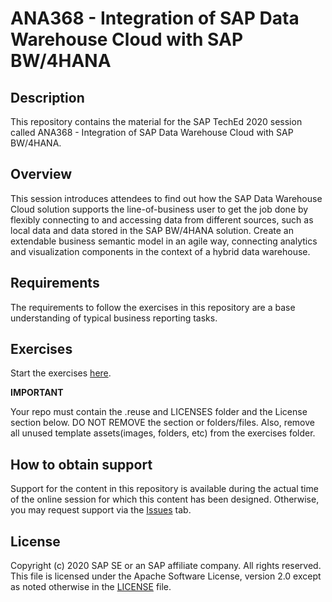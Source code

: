 # ANA368 - Integration of SAP Data Warehouse Cloud with SAP BW/4HANA

## Description

This repository contains the material for the SAP TechEd 2020 session called ANA368 - Integration of SAP Data Warehouse Cloud with SAP BW/4HANA. 

## Overview

This session introduces attendees to find out how the SAP Data Warehouse Cloud solution supports the line-of-business user to get the job done by flexibly connecting to and accessing data from different sources, such as local data and data stored in the SAP BW/4HANA solution. Create an extendable business semantic model in an agile way, connecting analytics and visualization components in the context of a hybrid data warehouse.

## Requirements

The requirements to follow the exercises in this repository are a base understanding of typical business reporting tasks.

## Exercises


Start the exercises [here](exercises/ANA368_SAP_TechEd_2020.pdf).
    

**IMPORTANT**

Your repo must contain the .reuse and LICENSES folder and the License section below. DO NOT REMOVE the section or folders/files. Also, remove all unused template assets(images, folders, etc) from the exercises folder. 

## How to obtain support

Support for the content in this repository is available during the actual time of the online session for which this content has been designed. Otherwise, you may request support via the [Issues](../../issues) tab.

## License
Copyright (c) 2020 SAP SE or an SAP affiliate company. All rights reserved. This file is licensed under the Apache Software License, version 2.0 except as noted otherwise in the [LICENSE](LICENSES/Apache-2.0.txt) file.
